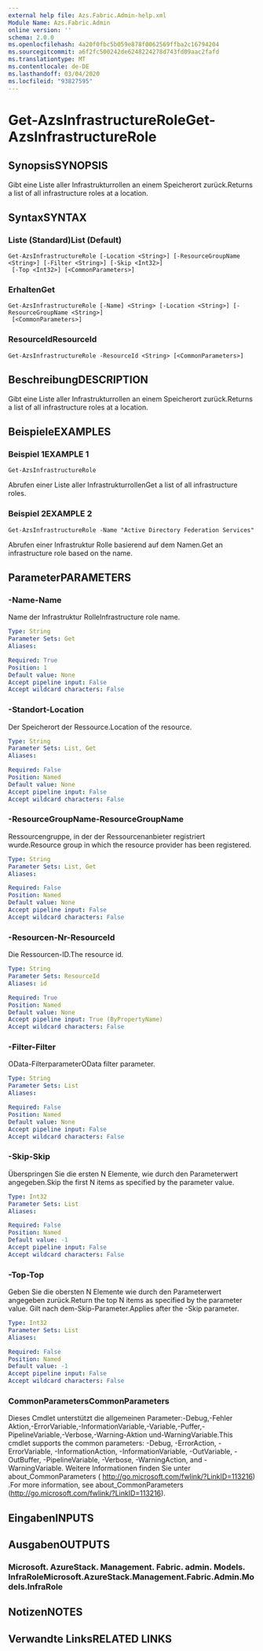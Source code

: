 ```yaml
---
external help file: Azs.Fabric.Admin-help.xml
Module Name: Azs.Fabric.Admin
online version: ''
schema: 2.0.0
ms.openlocfilehash: 4a20f0fbc5b059e878f0062569ffba2c16794204
ms.sourcegitcommit: a6f2fc500242de6248224278d743fd09aac2fafd
ms.translationtype: MT
ms.contentlocale: de-DE
ms.lasthandoff: 03/04/2020
ms.locfileid: "93827595"
---
```

# <span data-ttu-id="a4578-101">Get-AzsInfrastructureRole</span><span class="sxs-lookup"><span data-stu-id="a4578-101">Get-AzsInfrastructureRole</span></span>

## <span data-ttu-id="a4578-102">Synopsis</span><span class="sxs-lookup"><span data-stu-id="a4578-102">SYNOPSIS</span></span>
<span data-ttu-id="a4578-103">Gibt eine Liste aller Infrastrukturrollen an einem Speicherort zurück.</span><span class="sxs-lookup"><span data-stu-id="a4578-103">Returns a list of all infrastructure roles at a location.</span></span>

## <span data-ttu-id="a4578-104">Syntax</span><span class="sxs-lookup"><span data-stu-id="a4578-104">SYNTAX</span></span>

### <span data-ttu-id="a4578-105">Liste (Standard)</span><span class="sxs-lookup"><span data-stu-id="a4578-105">List (Default)</span></span>
```
Get-AzsInfrastructureRole [-Location <String>] [-ResourceGroupName <String>] [-Filter <String>] [-Skip <Int32>]
 [-Top <Int32>] [<CommonParameters>]
```

### <span data-ttu-id="a4578-106">Erhalten</span><span class="sxs-lookup"><span data-stu-id="a4578-106">Get</span></span>
```
Get-AzsInfrastructureRole [-Name] <String> [-Location <String>] [-ResourceGroupName <String>]
 [<CommonParameters>]
```

### <span data-ttu-id="a4578-107">ResourceId</span><span class="sxs-lookup"><span data-stu-id="a4578-107">ResourceId</span></span>
```
Get-AzsInfrastructureRole -ResourceId <String> [<CommonParameters>]
```

## <span data-ttu-id="a4578-108">Beschreibung</span><span class="sxs-lookup"><span data-stu-id="a4578-108">DESCRIPTION</span></span>
<span data-ttu-id="a4578-109">Gibt eine Liste aller Infrastrukturrollen an einem Speicherort zurück.</span><span class="sxs-lookup"><span data-stu-id="a4578-109">Returns a list of all infrastructure roles at a location.</span></span>

## <span data-ttu-id="a4578-110">Beispiele</span><span class="sxs-lookup"><span data-stu-id="a4578-110">EXAMPLES</span></span>

### <span data-ttu-id="a4578-111">Beispiel 1</span><span class="sxs-lookup"><span data-stu-id="a4578-111">EXAMPLE 1</span></span>
```
Get-AzsInfrastructureRole
```

<span data-ttu-id="a4578-112">Abrufen einer Liste aller Infrastrukturrollen</span><span class="sxs-lookup"><span data-stu-id="a4578-112">Get a list of all infrastructure roles.</span></span>

### <span data-ttu-id="a4578-113">Beispiel 2</span><span class="sxs-lookup"><span data-stu-id="a4578-113">EXAMPLE 2</span></span>
```
Get-AzsInfrastructureRole -Name "Active Directory Federation Services"
```

<span data-ttu-id="a4578-114">Abrufen einer Infrastruktur Rolle basierend auf dem Namen.</span><span class="sxs-lookup"><span data-stu-id="a4578-114">Get an infrastructure role based on the name.</span></span>

## <span data-ttu-id="a4578-115">Parameter</span><span class="sxs-lookup"><span data-stu-id="a4578-115">PARAMETERS</span></span>

### <span data-ttu-id="a4578-116">-Name</span><span class="sxs-lookup"><span data-stu-id="a4578-116">-Name</span></span>
<span data-ttu-id="a4578-117">Name der Infrastruktur Rolle</span><span class="sxs-lookup"><span data-stu-id="a4578-117">Infrastructure role name.</span></span>

```yaml
Type: String
Parameter Sets: Get
Aliases:

Required: True
Position: 1
Default value: None
Accept pipeline input: False
Accept wildcard characters: False
```

### <span data-ttu-id="a4578-118">-Standort</span><span class="sxs-lookup"><span data-stu-id="a4578-118">-Location</span></span>
<span data-ttu-id="a4578-119">Der Speicherort der Ressource.</span><span class="sxs-lookup"><span data-stu-id="a4578-119">Location of the resource.</span></span>

```yaml
Type: String
Parameter Sets: List, Get
Aliases:

Required: False
Position: Named
Default value: None
Accept pipeline input: False
Accept wildcard characters: False
```

### <span data-ttu-id="a4578-120">-ResourceGroupName</span><span class="sxs-lookup"><span data-stu-id="a4578-120">-ResourceGroupName</span></span>
<span data-ttu-id="a4578-121">Ressourcengruppe, in der der Ressourcenanbieter registriert wurde.</span><span class="sxs-lookup"><span data-stu-id="a4578-121">Resource group in which the resource provider has been registered.</span></span>

```yaml
Type: String
Parameter Sets: List, Get
Aliases:

Required: False
Position: Named
Default value: None
Accept pipeline input: False
Accept wildcard characters: False
```

### <span data-ttu-id="a4578-122">-Resourcen-Nr</span><span class="sxs-lookup"><span data-stu-id="a4578-122">-ResourceId</span></span>
<span data-ttu-id="a4578-123">Die Ressourcen-ID.</span><span class="sxs-lookup"><span data-stu-id="a4578-123">The resource id.</span></span>

```yaml
Type: String
Parameter Sets: ResourceId
Aliases: id

Required: True
Position: Named
Default value: None
Accept pipeline input: True (ByPropertyName)
Accept wildcard characters: False
```

### <span data-ttu-id="a4578-124">-Filter</span><span class="sxs-lookup"><span data-stu-id="a4578-124">-Filter</span></span>
<span data-ttu-id="a4578-125">OData-Filterparameter</span><span class="sxs-lookup"><span data-stu-id="a4578-125">OData filter parameter.</span></span>

```yaml
Type: String
Parameter Sets: List
Aliases:

Required: False
Position: Named
Default value: None
Accept pipeline input: False
Accept wildcard characters: False
```

### <span data-ttu-id="a4578-126">-Skip</span><span class="sxs-lookup"><span data-stu-id="a4578-126">-Skip</span></span>
<span data-ttu-id="a4578-127">Überspringen Sie die ersten N Elemente, wie durch den Parameterwert angegeben.</span><span class="sxs-lookup"><span data-stu-id="a4578-127">Skip the first N items as specified by the parameter value.</span></span>

```yaml
Type: Int32
Parameter Sets: List
Aliases:

Required: False
Position: Named
Default value: -1
Accept pipeline input: False
Accept wildcard characters: False
```

### <span data-ttu-id="a4578-128">-Top</span><span class="sxs-lookup"><span data-stu-id="a4578-128">-Top</span></span>
<span data-ttu-id="a4578-129">Geben Sie die obersten N Elemente wie durch den Parameterwert angegeben zurück.</span><span class="sxs-lookup"><span data-stu-id="a4578-129">Return the top N items as specified by the parameter value.</span></span>
<span data-ttu-id="a4578-130">Gilt nach dem-Skip-Parameter.</span><span class="sxs-lookup"><span data-stu-id="a4578-130">Applies after the -Skip parameter.</span></span>

```yaml
Type: Int32
Parameter Sets: List
Aliases:

Required: False
Position: Named
Default value: -1
Accept pipeline input: False
Accept wildcard characters: False
```

### <span data-ttu-id="a4578-131">CommonParameters</span><span class="sxs-lookup"><span data-stu-id="a4578-131">CommonParameters</span></span>
<span data-ttu-id="a4578-132">Dieses Cmdlet unterstützt die allgemeinen Parameter:-Debug,-Fehler Aktion,-ErrorVariable,-InformationVariable,-Variable,-Puffer,-PipelineVariable,-Verbose,-Warning-Aktion und-WarningVariable.</span><span class="sxs-lookup"><span data-stu-id="a4578-132">This cmdlet supports the common parameters: -Debug, -ErrorAction, -ErrorVariable, -InformationAction, -InformationVariable, -OutVariable, -OutBuffer, -PipelineVariable, -Verbose, -WarningAction, and -WarningVariable.</span></span> <span data-ttu-id="a4578-133">Weitere Informationen finden Sie unter about_CommonParameters ( http://go.microsoft.com/fwlink/?LinkID=113216) .</span><span class="sxs-lookup"><span data-stu-id="a4578-133">For more information, see about_CommonParameters (http://go.microsoft.com/fwlink/?LinkID=113216).</span></span>

## <span data-ttu-id="a4578-134">Eingaben</span><span class="sxs-lookup"><span data-stu-id="a4578-134">INPUTS</span></span>

## <span data-ttu-id="a4578-135">Ausgaben</span><span class="sxs-lookup"><span data-stu-id="a4578-135">OUTPUTS</span></span>

### <span data-ttu-id="a4578-136">Microsoft. AzureStack. Management. Fabric. admin. Models. InfraRole</span><span class="sxs-lookup"><span data-stu-id="a4578-136">Microsoft.AzureStack.Management.Fabric.Admin.Models.InfraRole</span></span>

## <span data-ttu-id="a4578-137">Notizen</span><span class="sxs-lookup"><span data-stu-id="a4578-137">NOTES</span></span>

## <span data-ttu-id="a4578-138">Verwandte Links</span><span class="sxs-lookup"><span data-stu-id="a4578-138">RELATED LINKS</span></span>
